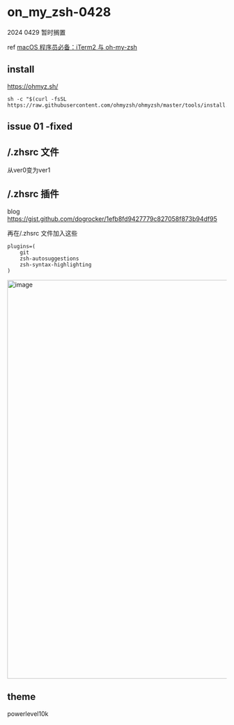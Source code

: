 # on_my_zsh-0428

2024 0429 暂时搁置

ref [macOS 程序员必备：iTerm2 与 oh-my-zsh](www.bilibili.com/video/BV14a4y1F7Ss)

## install

https://ohmyz.sh/

```shell
sh -c "$(curl -fsSL https://raw.githubusercontent.com/ohmyzsh/ohmyzsh/master/tools/install.sh)"
```

## issue 01 -fixed

## /.zhsrc 文件

从ver0变为ver1

## /.zhsrc 插件

blog https://gist.github.com/dogrocker/1efb8fd9427779c827058f873b94df95

再在/.zhsrc 文件加入这些
```shell
plugins=(
    git
    zsh-autosuggestions
    zsh-syntax-highlighting
)
```
<img width="915" alt="image" src="https://github.com/mykcs/on_my_zsh-0428/assets/165669834/a0625938-26d2-4611-9e8b-ba746264e5a5">

## theme
powerlevel10k
